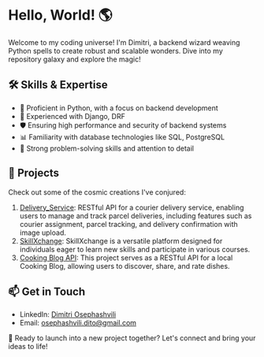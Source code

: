 # Hello, World! 🌎

Welcome to my coding universe! I'm Dimitri, a backend wizard weaving Python spells to create robust and scalable wonders. Dive into my repository galaxy and explore the magic!

## 🛠️ Skills & Expertise

- 🐍 Proficient in Python, with a focus on backend development
- 🔧 Experienced with Django, DRF
- 🛡️ Ensuring high performance and security of backend systems
- 📊 Familiarity with database technologies like SQL, PostgreSQL
- 💬 Strong problem-solving skills and attention to detail

## 🚀 Projects

Check out some of the cosmic creations I've conjured:

1. [Delivery_Service](https://github.com/ditosepha/Delivery_service): RESTful API for a courier delivery service, enabling users to manage and track parcel deliveries, including features such as courier assignment, parcel tracking, and delivery confirmation with image upload.
2. [SkillXchange](https://github.com/ditosepha/SkillXchange): SkillXchange is a versatile platform designed for individuals eager to learn new skills and participate in various courses.
3. [Cooking Blog API](https://github.com/ditosepha/Cooking-Blog-API): This project serves as a RESTful API for a local Cooking Blog, allowing users to discover, share, and rate dishes.

## 📫 Get in Touch

- LinkedIn: [Dimitri Osephashvili](https://www.linkedin.com/in/dimitri-osephashvili-a0993a282/)
- Email: osephashvili.dito@gmail.com

🚀 Ready to launch into a new project together? Let's connect and bring your ideas to life!
